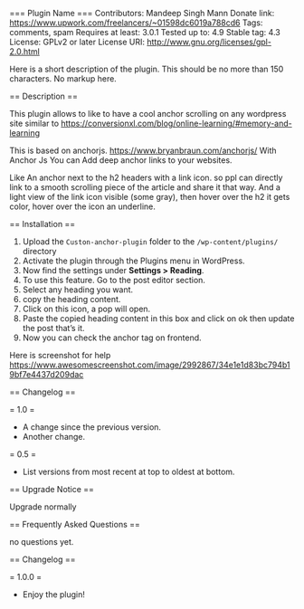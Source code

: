 === Plugin Name ===
Contributors: Mandeep Singh Mann
Donate link: https://www.upwork.com/freelancers/~01598dc6019a788cd6
Tags: comments, spam
Requires at least: 3.0.1
Tested up to: 4.9
Stable tag: 4.3
License: GPLv2 or later
License URI: http://www.gnu.org/licenses/gpl-2.0.html

Here is a short description of the plugin.  This should be no more than 150 characters.  No markup here.

== Description ==

This plugin allows to like to have a cool anchor scrolling on any wordpress site similar to 
https://conversionxl.com/blog/online-learning/#memory-and-learning 

This is based on anchorjs.
https://www.bryanbraun.com/anchorjs/
With Anchor Js You can Add deep anchor links to your websites.

Like An anchor next to the h2 headers with a link icon. so ppl can directly link to a smooth scrolling piece of the article and share it that way. 
And a light view of the link icon visible (some gray), then hover over the h2 it gets color, hover over the icon an underline.

== Installation ==

1. Upload the `Custon-anchor-plugin` folder to the `/wp-content/plugins/` directory
2. Activate the plugin through the Plugins menu in WordPress.
3. Now find the settings under **Settings > Reading**.
3. To use this feature. Go to the post editor section.
4. Select any heading you want.
5. copy the heading content.
6. Click on this icon, a pop will open.
7. Paste the copied heading content in this box and click on ok then update the post that’s it.
8. Now you can check the anchor tag on frontend.

Here is screenshot for help
https://www.awesomescreenshot.com/image/2992867/34e1e1d83bc794b19bf7e4437d209dac


== Changelog ==

= 1.0 =
* A change since the previous version.
* Another change.

= 0.5 =
* List versions from most recent at top to oldest at bottom.

== Upgrade Notice ==

Upgrade normally

== Frequently Asked Questions ==

no questions yet.

== Changelog ==

= 1.0.0 =
* Enjoy the plugin!
